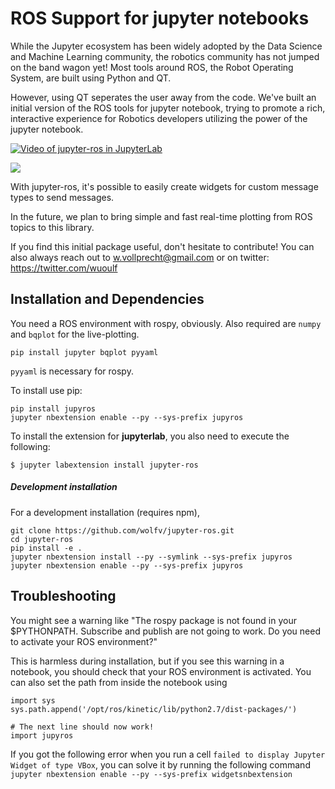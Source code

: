 # ROS Support for jupyter notebooks

While the Jupyter ecosystem has been widely adopted by
the Data Science and Machine Learning community, the 
robotics community has not jumped on the band wagon yet! 
Most tools around ROS, the Robot Operating System, are 
built using Python and QT.

However, using QT seperates the user away from the code.
We've built an initial version of the ROS tools for jupyter
notebook, trying to promote a rich, interactive experience
for Robotics developers utilizing the power of the jupyter 
notebook.

[![Video of jupyter-ros in JupyterLab](https://raw.githubusercontent.com/wolfv/jupyter-ros/master/docs/assets/jupyterlab-with-ros.gif)](https://www.youtube.com/watch?v=mPvYZango2E)

![](https://raw.githubusercontent.com/wolfv/jupyter-ros/master/docs/assets/screenshot.png)

With jupyter-ros, it's possible to easily create widgets for 
custom message types to send messages. 

In the future, we plan to bring simple and fast real-time
plotting from ROS topics to this library.

If you find this initial package useful, don't hesitate to 
contribute!
You can also always reach out to w.vollprecht@gmail.com or 
on twitter: https://twitter.com/wuoulf

## Installation and Dependencies

You need a ROS environment with rospy, obviously.
Also required are `numpy` and `bqplot` for the live-plotting.

    pip install jupyter bqplot pyyaml

`pyyaml` is necessary for rospy.

To install use pip:

    pip install jupyros
    jupyter nbextension enable --py --sys-prefix jupyros

To install the extension for **jupyterlab**, you also need to execute the following:

    $ jupyter labextension install jupyter-ros 

##### Development installation

For a development installation (requires npm),

    git clone https://github.com/wolfv/jupyter-ros.git
    cd jupyter-ros
    pip install -e .
    jupyter nbextension install --py --symlink --sys-prefix jupyros
    jupyter nbextension enable --py --sys-prefix jupyros


## Troubleshooting

You might see a warning like "The rospy package is not found in your $PYTHONPATH. 
Subscribe and publish are not going to work. Do you need to activate your ROS environment?"

This is harmless during installation, but if you see this warning in a notebook, you should
check that your ROS environment is activated. You can also set the path from inside the notebook
using 

```
import sys
sys.path.append('/opt/ros/kinetic/lib/python2.7/dist-packages/')

# The next line should now work!
import jupyros
```

If you got the following error when you run a cell ```failed to display Jupyter Widget of type VBox```, 
you can solve it by running the following command ```jupyter nbextension enable --py --sys-prefix widgetsnbextension```
